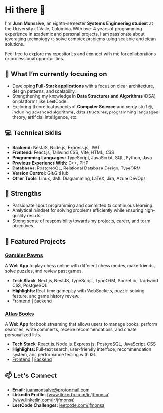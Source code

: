 # Hi there 👋  

I'm **Juan Monsalve**, an eighth-semester **Systems Engineering student** at the University of Valle, Colombia. With over 4 years of programming experience in academic and personal projects, I am passionate about leveraging technology to solve complex problems using scalable and clean solutions.  

Feel free to explore my repositories and connect with me for collaborations or professional opportunities.  

## 🌟 What I’m currently focusing on  
- Developing **Full-Stack applications** with a focus on clean architecture, design patterns, and scalability.  
- Strengthening my knowledge in **Data Structures and Algorithms** (DSA) on platforms like LeetCode.  
- Exploring theoretical aspects of **Computer Science** and nerdy stuff 🤓, including advanced algorithms, data structures, programming languages theory, artificial intelligence, etc.

## 💻 Technical Skills  
- **Backend:** NestJS, Node.js, Express.js, JWT  
- **Frontend:** React.js, Tailwind CSS, Vite, HTML, CSS  
- **Programming Languages:** TypeScript, JavaScript, SQL, Python, Java  
- **Previous Experience With:** C++, PHP  
- **Databases:** PostgreSQL, Relational Database Design, TypeORM  
- **Version Control:** Git/GitHub  
- **Other Tools:** Linux, UML Diagramming, LaTeX, Jira, Azure DevOps  

## 🚀 Strengths  
- Passionate about programming and committed to continuous learning.  
- Analytical mindset for solving problems efficiently while ensuring high-quality results.  
- Strong sense of responsibility towards my projects, career, and team objectives.

## 🌟 Featured Projects  

### [Gambler Pawns](https://gambler-pawns-frontend-staging.up.railway.app/)
A **Web App** to play chess online with different chess modes, make friends, solve puzzles, and review past games.  
- **Tech Stack:** Next.js, NestJS, TypeScript, TypeORM, Socket.io, Taildwind CSS, PostgreSQL
- **Highlights:** Real-time gameplay with WebSockets, puzzle-solving feature, and game history review.  
- [Frontend](https://github.com/amg1114/gambler-pawns-frontend) | [Backend](https://github.com/amg1114/gambler-pawns-backend)

### [Atlas Books](https://atlasbooks.netlify.app/)  
A **Web App** for book streaming that allows users to manage books, perform searches, write comments, receive recommendations, and create personalized lists.  
- **Tech Stack:** React.js, Node.js, Express.js, PostgreSQL, JavaScript, CSS  
- **Highlights:** Full-text search, user-friendly interface, recommendation system, and performance testing with K6.  
- [Frontend](https://github.com/jfmonsa/atlasBooks-front) | [Backend](https://github.com/JSebastianMarin/AtlasBooks-back)

## 📫 Let's Connect  
- **Email:** [juanmonsalve@protonmail.com](mailto:juanmonsalve@protonmail.com)
- **Linkedin Profile**: [www.linkedin.com/in/jfmonsa](www.linkedin.com/in/jfmonsa)
- **LeetCode Challenges:** [leetcode.com/jfmonsa](https://leetcode.com/jfmonsa)  
